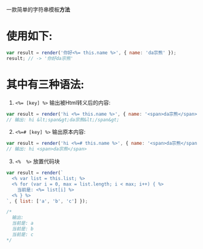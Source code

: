 一款简单的字符串模板**方法**

# 使用如下:
```javascript
var result = render('你好<%= this.name %>', { name: 'da宗熊' });
result; // -> '你好da宗熊'
```

# 其中有三种语法:

1. `<%= [key] %>` 输出被Html转义后的内容:
  ```javascript
  var result = render('hi <%= this.name %>', { name: '<span>da宗熊</span>' });
  // 输出: hi &lt;span&gt;da宗熊&lt;/span&gt;
  ```


2. `<%=# [key] %>` 输出原本内容:
  ```javascript
  var result = render('hi <%=# this.name %>', { name: '<span>da宗熊</span>' });
  // 输出: hi <span>da宗熊</span>
  ```


3. `<%  %>` 放置代码块

  ```javascript
  var result = render(`
    <% var list = this.list; %>
    <% for (var i = 0, max = list.length; i < max; i++) { %>
      当前是: <%= list[i] %>
    <% } %>
  `, { list: ['a', 'b', 'c'] });

  /*
    输出:
    当前是: a
    当前是: b
    当前是: c
  */

  ```
